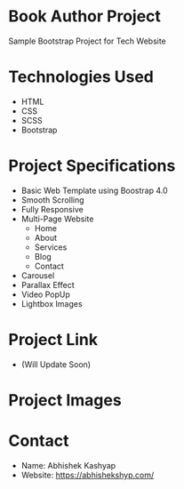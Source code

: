 # Book Author Project
Sample Bootstrap Project for Tech Website

# Technologies Used
- HTML
- CSS
- SCSS
- Bootstrap

# Project Specifications 
- Basic Web Template using Boostrap 4.0
- Smooth Scrolling
- Fully Responsive
- Multi-Page Website
    - Home
    - About
    - Services
    - Blog
    - Contact
- Carousel
- Parallax Effect
- Video PopUp
- Lightbox Images

# Project Link
- (Will Update Soon)

# Project Images

# Contact
- Name: Abhishek Kashyap
- Website: https://abhishekshyp.com/
